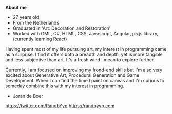 **About me**

- 27 years old
- From the Netherlands
- Graduated in 'Art: Decoration and Restoration'
- Worked with GML, C#, HTML, CSS, Javascript, Angular, p5.js library, (currently learning React)

Having spent most of my life pursuing art, my interest in programming came as a surprise. I find it offers both a breadth and depth, yet is more tangible and less subjective than art. It's a fresh wind I mean to explore further.

Currently, I am focused on improving my frond-end skills but I'm also very excited about Generative Art, Procedural Generation and Game Development. When I can find the time I paint on canvas and I'm curious to someday combine this with my interest in programming.

- Joran de Boer

https://twitter.com/RandbYyp
https://randbyyp.com

